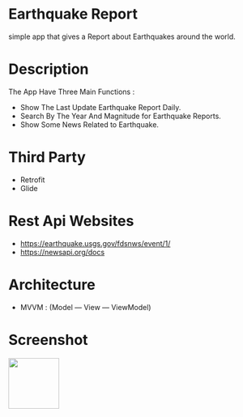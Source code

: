 # Earthquake Report
simple app that gives a Report about Earthquakes around the world.

# Description 
The App Have Three Main Functions :
- Show The Last Update Earthquake Report Daily.
- Search By The Year And Magnitude for Earthquake Reports.
- Show Some News Related to Earthquake.

# Third Party 
- Retrofit
- Glide

# Rest Api Websites
- https://earthquake.usgs.gov/fdsnws/event/1/
- https://newsapi.org/docs

# Architecture
- MVVM : (Model — View — ViewModel)

# Screenshot 
<img src="https://media.giphy.com/media/5MGw1wj3YvNAnczqfJ/giphy.gif" width="100" height="100" />






